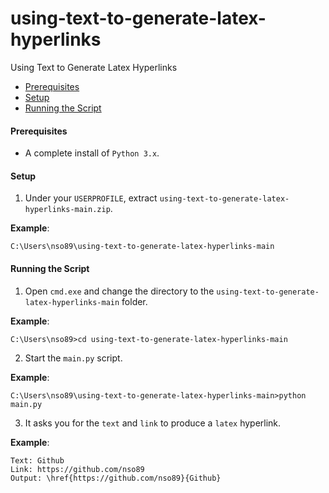 # using-text-to-generate-latex-hyperlinks
Using Text to Generate Latex Hyperlinks

* [Prerequisites](#prerequisites)
* [Setup](#setup)
* [Running the Script](#running-the-script)

#### <a name="prerequisites"></a>Prerequisites
* A complete install of `Python 3.x`.

#### <a name="setup"></a>Setup
1. Under your `USERPROFILE`, extract `using-text-to-generate-latex-hyperlinks-main.zip`.

**Example**:
```batch
C:\Users\nso89\using-text-to-generate-latex-hyperlinks-main
```
#### <a name="running-the-script"></a>Running the Script
1. Open `cmd.exe` and change the directory to the `using-text-to-generate-latex-hyperlinks-main` folder.

**Example**:
```batch
C:\Users\nso89>cd using-text-to-generate-latex-hyperlinks-main
```
2. Start the `main.py` script.

**Example**:
```batch
C:\Users\nso89\using-text-to-generate-latex-hyperlinks-main>python main.py
```

3. It asks you for the `text` and `link` to produce a `latex` hyperlink.

**Example**:
```batch
Text: Github
Link: https://github.com/nso89
Output: \href{https://github.com/nso89}{Github}
```

